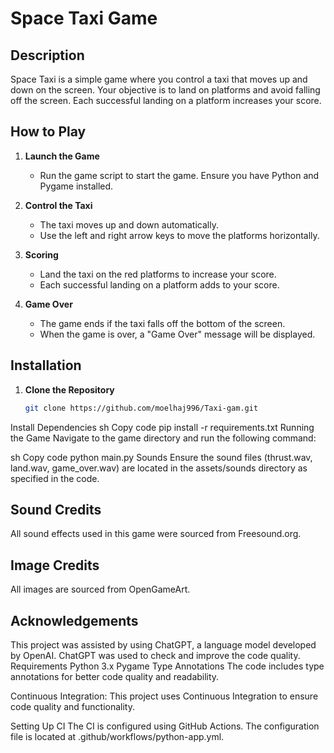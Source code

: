 # Space Taxi Game

## Description

Space Taxi is a simple game where you control a taxi that moves up and down on the screen. Your objective is to land on platforms and avoid falling off the screen. Each successful landing on a platform increases your score.

## How to Play

1. **Launch the Game**
   - Run the game script to start the game. Ensure you have Python and Pygame installed.

2. **Control the Taxi**
   - The taxi moves up and down automatically.
   - Use the left and right arrow keys to move the platforms horizontally.

3. **Scoring**
   - Land the taxi on the red platforms to increase your score.
   - Each successful landing on a platform adds to your score.

4. **Game Over**
   - The game ends if the taxi falls off the bottom of the screen.
   - When the game is over, a "Game Over" message will be displayed.

## Installation

1. **Clone the Repository**
   ```sh
   git clone https://github.com/moelhaj996/Taxi-gam.git
Install Dependencies
sh
Copy code
pip install -r requirements.txt
Running the Game
Navigate to the game directory and run the following command:

sh
Copy code
python main.py
Sounds
Ensure the sound files (thrust.wav, land.wav, game_over.wav) are located in the assets/sounds directory as specified in the code.

## Sound Credits
All sound effects used in this game were sourced from  Freesound.org.

## Image Credits
All images are sourced from OpenGameArt.
## Acknowledgements
This project was assisted by using ChatGPT, a language model developed by OpenAI.
ChatGPT was used to check and improve the code quality.
Requirements
Python 3.x
Pygame
Type Annotations
The code includes type annotations for better code quality and readability.

Continuous Integration:
This project uses Continuous Integration to ensure code quality and functionality.

Setting Up CI
The CI is configured using GitHub Actions. The configuration file is located at .github/workflows/python-app.yml.